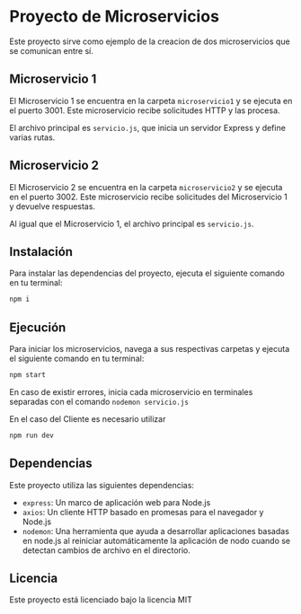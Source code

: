 # Proyecto de Microservicios

Este proyecto sirve como ejemplo de la creacion de dos microservicios que se comunican entre sí.

## Microservicio 1

El Microservicio 1 se encuentra en la carpeta `microservicio1` y se ejecuta en el puerto 3001. Este microservicio recibe solicitudes HTTP y las procesa.

El archivo principal es `servicio.js`, que inicia un servidor Express y define varias rutas.

## Microservicio 2

El Microservicio 2 se encuentra en la carpeta `microservicio2` y se ejecuta en el puerto 3002. Este microservicio recibe solicitudes del Microservicio 1 y devuelve respuestas.

Al igual que el Microservicio 1, el archivo principal es `servicio.js`.

## Instalación

Para instalar las dependencias del proyecto, ejecuta el siguiente comando en tu terminal:

```bash
npm i
```

## Ejecución

Para iniciar los microservicios, navega a sus respectivas carpetas y ejecuta el siguiente comando en tu terminal:

```bash
npm start
```
En caso de existir errores, inicia cada microservicio en terminales separadas con el comando `nodemon servicio.js`

En el caso del Cliente es necesario utilizar 

```bash
npm run dev
```

## Dependencias

Este proyecto utiliza las siguientes dependencias:

- `express`: Un marco de aplicación web para Node.js
- `axios`: Un cliente HTTP basado en promesas para el navegador y Node.js
- `nodemon`: Una herramienta que ayuda a desarrollar aplicaciones basadas en node.js al reiniciar automáticamente la aplicación de nodo cuando se detectan cambios de archivo en el directorio.

## Licencia

Este proyecto está licenciado bajo la licencia MIT
